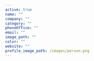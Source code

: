 ```yaml
---
active: true
name: ""
company: ""
category: ""
phoneOffice: ""
email: ""
image_path: ""
color: ""
website: ""
profile_image_path: /images/person.png
---
```

